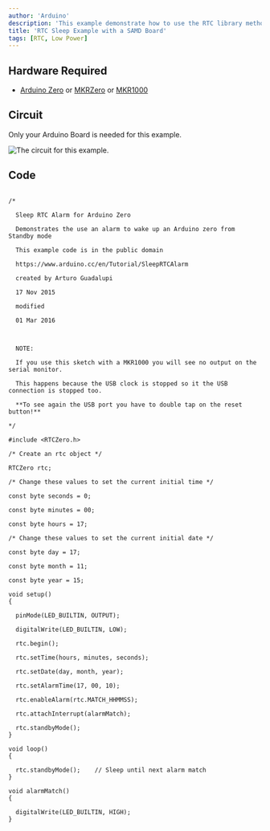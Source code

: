 ```yaml
---
author: 'Arduino'
description: 'This example demonstrate how to use the RTC library methods in order to wake up from the standby mode.'
title: 'RTC Sleep Example with a SAMD Board'
tags: [RTC, Low Power]
---
```


## Hardware Required

- [Arduino Zero](https://www.arduino.cc/en/Main/ArduinoBoardZero) or [MKRZero](https://www.arduino.cc/en/Main/ArduinoBoardMKRZero) or  [MKR1000](https://www.arduino.cc/en/Main/ArduinoMKR1000)

## Circuit

Only your Arduino Board is needed for this example.

![The circuit for this example.](assets/ArduinoZero_bb.jpg)



## Code

```arduino

/*

  Sleep RTC Alarm for Arduino Zero

  Demonstrates the use an alarm to wake up an Arduino zero from Standby mode

  This example code is in the public domain

  https://www.arduino.cc/en/Tutorial/SleepRTCAlarm

  created by Arturo Guadalupi

  17 Nov 2015

  modified

  01 Mar 2016



  NOTE:

  If you use this sketch with a MKR1000 you will see no output on the serial monitor.

  This happens because the USB clock is stopped so it the USB connection is stopped too.

  **To see again the USB port you have to double tap on the reset button!**

*/

#include <RTCZero.h>

/* Create an rtc object */

RTCZero rtc;

/* Change these values to set the current initial time */

const byte seconds = 0;

const byte minutes = 00;

const byte hours = 17;

/* Change these values to set the current initial date */

const byte day = 17;

const byte month = 11;

const byte year = 15;

void setup()
{

  pinMode(LED_BUILTIN, OUTPUT);

  digitalWrite(LED_BUILTIN, LOW);

  rtc.begin();

  rtc.setTime(hours, minutes, seconds);

  rtc.setDate(day, month, year);

  rtc.setAlarmTime(17, 00, 10);

  rtc.enableAlarm(rtc.MATCH_HHMMSS);

  rtc.attachInterrupt(alarmMatch);

  rtc.standbyMode();
}

void loop()
{

  rtc.standbyMode();    // Sleep until next alarm match
}

void alarmMatch()
{

  digitalWrite(LED_BUILTIN, HIGH);
}
```